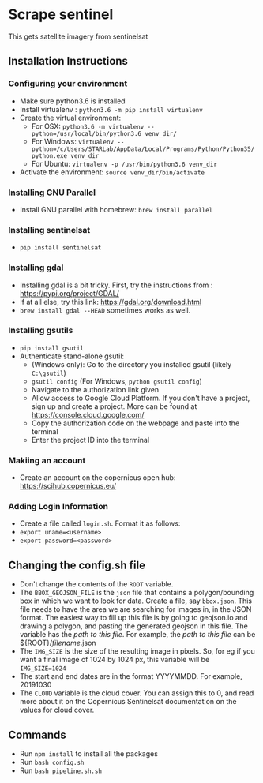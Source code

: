 # Scrape sentinel

This gets satellite imagery from sentinelsat

## Installation Instructions
### Configuring your environment 
* Make sure python3.6 is installed
* Install virtualenv : `python3.6 -m pip install virtualenv`
* Create the virtual environment: 
    * For OSX: `python3.6 -m virtualenv --python=/usr/local/bin/python3.6 venv_dir/`
    * For Windows: `virtualenv --python=/c/Users/STARLab/AppData/Local/Programs/Python/Python35/python.exe venv_dir` 
    * For Ubuntu: `virtualenv -p /usr/bin/python3.6 venv_dir ` 
* Activate the environment: `source venv_dir/bin/activate` 
### Installing GNU Parallel
* Install GNU parallel with homebrew: `brew install parallel` 
### Installing sentinelsat 
* `pip install sentinelsat` 
### Installing gdal 
* Installing gdal is a bit tricky. First, try the instructions from : https://pypi.org/project/GDAL/
* If at all else, try this link: https://gdal.org/download.html 
* `brew install gdal --HEAD` sometimes works as well. 
### Installing gsutils
* `pip install gsutil` 
* Authenticate stand-alone gsutil:
    * (Windows only): Go to the directory you installed gsutil (likely `C:\gsutil`)
    * `gsutil config` (For Windows, `python gsutil config`)
    * Navigate to the authorization link given 
    * Allow access to Google Cloud Platform. If you don't have a project, sign up and create a project. More can be found at https://console.cloud.google.com/ 
    * Copy the authorization code on the webpage and paste into the terminal 
    * Enter the project ID into the terminal 
### Makiing an account 
* Create an account on the copernicus open hub: https://scihub.copernicus.eu/
### Adding Login Information
* Create a file called `login.sh`. Format it as follows: 
* `export uname=<username>`
* `export password=<password>`

## Changing the config.sh file
* Don't change the contents of the `ROOT` variable.
* The `BBOX_GEOJSON_FILE` is the `json` file that contains a polygon/bounding box in which we want to look for data. Create a file, say `bbox.json`. This file needs to have the area we are searching for images in, in the JSON format. The easiest way to fill up this file is by going to geojson.io and drawing a polygon, and pasting the generated geojson in this file. The variable has the _path to this file_. For example, the _path to this file_ can be ${ROOT}/_filename_.json
* The `IMG_SIZE` is the size of the resulting image in pixels. So, for eg if you want a final image of 1024 by 1024 px, this variable will be `IMG_SIZE=1024`
* The start and end dates are in the format YYYYMMDD. For example, 20191030
* The `CLOUD` variable is the cloud cover. You can assign this to 0, and read more about it on the Copernicus Sentinelsat documentation on the values for cloud cover.

## Commands
* Run `npm install` to install all the packages
* Run `bash config.sh`
* Run `bash pipeline.sh.sh`
